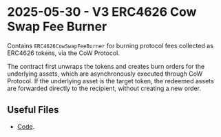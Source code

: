 # 2025-05-30 - V3 ERC4626 Cow Swap Fee Burner

Contains `ERC4626CowSwapFeeBurner` for burning protocol fees collected as ERC4626 tokens, via the CoW Protocol.

The contract first unwraps the tokens and creates burn orders for the underlying assets, which are asynchronously executed through CoW Protocol.
If the underlying asset is the target token, the redeemed assets are forwarded directly to the recipient, without creating a new order.

## Useful Files

- [Code](https://github.com/balancer/balancer-v3-monorepo/commit/).
